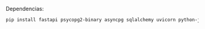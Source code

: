 Dependencias:
```bash
pip install fastapi psycopg2-binary asyncpg sqlalchemy uvicorn python-jose[cryptography] pytz passlib python-multipart
```